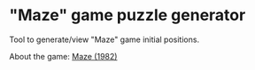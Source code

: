 # "Maze" game puzzle generator

Tool to generate/view "Maze" game initial positions.

About the game: [Maze (1982)](https://boardgamegeek.com/boardgame/6268/maze)
